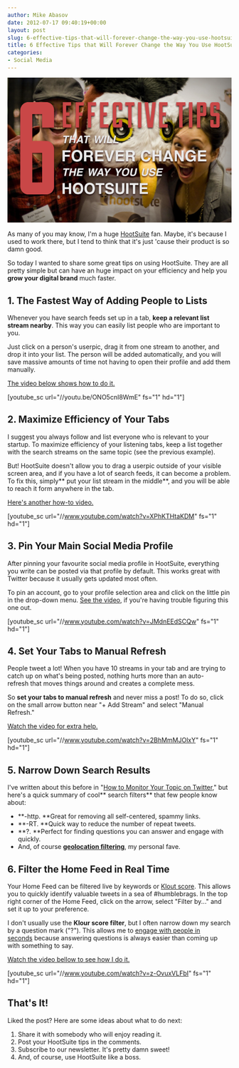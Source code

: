```yaml
---
author: Mike Abasov
date: 2012-07-17 09:40:19+00:00
layout: post
slug: 6-effective-tips-that-will-forever-change-the-way-you-use-hootsuite-video
title: 6 Effective Tips that Will Forever Change the Way You Use HootSuite [VIDEO]
categories:
- Social Media
---
```


[![6 Effective Tips that Will Forever Change the Way You Use HootSuite [VIDEO]](/wp-content/uploads/2012/07/hootsuite.png)](/2012/07/17/6-effective-tips-that-will-forever-change-the-way-you-use-hootsuite-video/)

As many of you may know, I'm a huge [HootSuite](//hootsuite.com) fan. Maybe, it's because I used to work there, but I tend to think that it's just 'cause their product is so damn good.

So today I wanted to share some great tips on using HootSuite. They are all pretty simple but can have an huge impact on your efficiency and help you **grow your digital brand** much faster.

<!-- more -->

## 1. The Fastest Way of Adding People to Lists


Whenever you have search feeds set up in a tab, **keep a relevant list stream nearby**. This way you can easily list people who are important to you.

Just click on a person's userpic, drag it from one stream to another, and drop it into your list. The person will be added automatically, and you will save massive amounts of time not having to open their profile and add them manually.

[The video below shows how to do it.](//youtu.be/ONO5cnI8WmE)

[youtube_sc url="//youtu.be/ONO5cnI8WmE" fs="1" hd="1"]


## 2. Maximize Efficiency of Your Tabs


I suggest you always follow and list everyone who is relevant to your startup. To maximize efficiency of your listening tabs, keep a list together with the search streams on the same topic (see the previous example).

But! HootSuite doesn't allow you to drag a userpic outside of your visible screen area, and if you have a lot of search feeds, it can become a problem. To fix this, simply** put your list stream in the middle**, and you will be able to reach it form anywhere in the tab.

[Here's another how-to video.](//www.youtube.com/watch?v=XPhKTHtaKDM)

[youtube_sc url="//www.youtube.com/watch?v=XPhKTHtaKDM" fs="1" hd="1"]


## 3. Pin Your Main Social Media Profile


After pinning your favourite social media profile in HootSuite, everything you write can be posted via that profile by default. This works great with Twitter because it usually gets updated most often.

To pin an account, go to your profile selection area and click on the little pin in the drop-down menu. [See the video](//www.youtube.com/watch?v=JMdnEEdSCQw), if you're having trouble figuring this one out.

[youtube_sc url="//www.youtube.com/watch?v=JMdnEEdSCQw" fs="1" hd="1"]


## 4. Set Your Tabs to Manual Refresh


People tweet a lot! When you have 10 streams in your tab and are trying to catch up on what's being posted, nothing hurts more than an auto-refresh that moves things around and creates a complete mess.

So **set your tabs to manual refresh** and never miss a post! To do so, click on the small arrow button near "+ Add Stream" and select "Manual Refresh."

[Watch the video for extra help.](//www.youtube.com/watch?v=2BhMmMJOlxY)

[youtube_sc url="//www.youtube.com/watch?v=2BhMmMJOlxY" fs="1" hd="1"]


## 5. Narrow Down Search Results


I've written about this before in "[How to Monitor Your Topic on Twitter](/2010/09/08/how-to-monitor-your-topic-on-twitter/)," but here's a quick summary of cool** search filters** that few people know about:

  * **-http. **Great for removing all self-centered, spammy links.
  * **-RT. **Quick way to reduce the number of repeat tweets.
  * **?. **Perfect for finding questions you can answer and engage with quickly.
  * And, of course **[geolocation filtering](/2012/06/25/advanced-social-listening-using-geolocation/)**, my personal fave.




## 6. Filter the Home Feed in Real Time


Your Home Feed can be filtered live by keywords or [Klout score](//klout.com). This allows you to quickly identify valuable tweets in a sea of #humblebrags. In the top right corner of the Home Feed, click on the arrow, select "Filter by..." and set it up to your preference.

I don't usually use the **Klour score filter**, but I often narrow down my search by a question mark ("?"). This allows me to [engage with people in seconds](/2010/09/03/how-to-start-engaging-on-twitter-in-seconds/) because answering questions is always easier than coming up with something to say.

[Watch the video bellow to see how I do it.](//www.youtube.com/watch?v=z-OvuxVLFbI)

[youtube_sc url="//www.youtube.com/watch?v=z-OvuxVLFbI" fs="1" hd="1"]


## That's It!

Liked the post? Here are some ideas about what to do next:

  1. Share it with somebody who will enjoy reading it.
  2. Post your HootSuite tips in the comments.
  3. Subscribe to our newsletter. It's pretty damn sweet!
  4. And, of course, use HootSuite like a boss.
